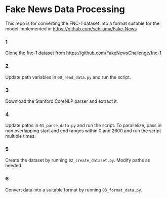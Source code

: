 # Fake News Data Processing

This repo is for converting the FNC-1 dataset into a format suitable for the model implemented in https://github.com/schilama/Fake-News

### 1  
Clone the fnc-1 dataset from https://github.com/FakeNewsChallenge/fnc-1

### 2  
Update path variables in `00_read_data.py` and run the script.

### 3
Download the Stanford CoreNLP parser and extract it. 

### 4
Update paths in `01_parse_data.py` and run the script. To parallelize, pass in non overlapping start and end ranges within 0 and 2600 and run the script multiple times.

### 5
Create the dataset by running `02_create_dataset.py`. Modify paths as needed.

### 6
Convert data into a suitable format by running `03_format_data.py`.
